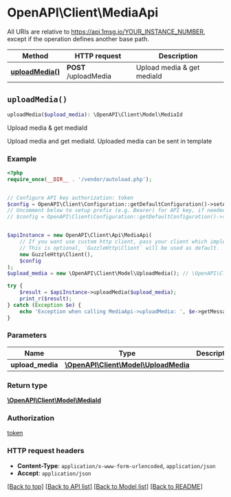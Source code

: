 # OpenAPI\Client\MediaApi

All URIs are relative to https://api.1msg.io/YOUR_INSTANCE_NUMBER, except if the operation defines another base path.

| Method | HTTP request | Description |
| ------------- | ------------- | ------------- |
| [**uploadMedia()**](MediaApi.md#uploadMedia) | **POST** /uploadMedia | Upload media &amp; get mediaId |


## `uploadMedia()`

```php
uploadMedia($upload_media): \OpenAPI\Client\Model\MediaId
```

Upload media & get mediaId

Upload media and get mediaId. Uploaded media can be sent in template

### Example

```php
<?php
require_once(__DIR__ . '/vendor/autoload.php');


// Configure API key authorization: token
$config = OpenAPI\Client\Configuration::getDefaultConfiguration()->setApiKey('token', 'YOUR_API_KEY');
// Uncomment below to setup prefix (e.g. Bearer) for API key, if needed
// $config = OpenAPI\Client\Configuration::getDefaultConfiguration()->setApiKeyPrefix('token', 'Bearer');


$apiInstance = new OpenAPI\Client\Api\MediaApi(
    // If you want use custom http client, pass your client which implements `GuzzleHttp\ClientInterface`.
    // This is optional, `GuzzleHttp\Client` will be used as default.
    new GuzzleHttp\Client(),
    $config
);
$upload_media = new \OpenAPI\Client\Model\UploadMedia(); // \OpenAPI\Client\Model\UploadMedia

try {
    $result = $apiInstance->uploadMedia($upload_media);
    print_r($result);
} catch (Exception $e) {
    echo 'Exception when calling MediaApi->uploadMedia: ', $e->getMessage(), PHP_EOL;
}
```

### Parameters

| Name | Type | Description  | Notes |
| ------------- | ------------- | ------------- | ------------- |
| **upload_media** | [**\OpenAPI\Client\Model\UploadMedia**](../Model/UploadMedia.md)|  | |

### Return type

[**\OpenAPI\Client\Model\MediaId**](../Model/MediaId.md)

### Authorization

[token](../../README.md#token)

### HTTP request headers

- **Content-Type**: `application/x-www-form-urlencoded`, `application/json`
- **Accept**: `application/json`

[[Back to top]](#) [[Back to API list]](../../README.md#endpoints)
[[Back to Model list]](../../README.md#models)
[[Back to README]](../../README.md)

